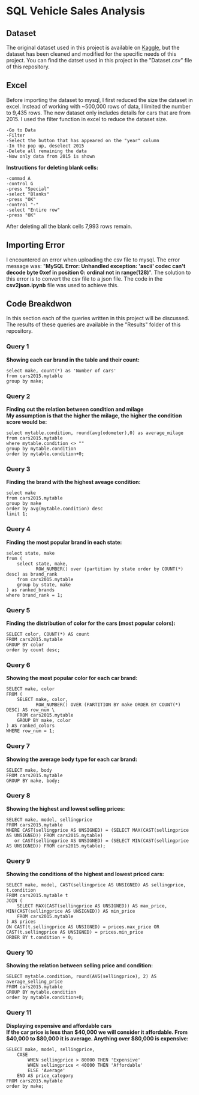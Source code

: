 # SQL Vehicle Sales Analysis
## Dataset
The original dataset used in this project is available on [Kaggle](https://www.kaggle.com/datasets/syedanwarafridi/vehicle-sales-data/data), but the dataset has been cleaned and modified for the specific needs of this project. You can find the datset used in this project in the "Dataset.csv" file of this repository.

## Excel
Before importing the dataset to mysql, I first reduced the size the dataset in excel. Instead of working with ~500,000 rows of data, I limited the number to 9,435 rows. The new dataset only includes details for cars that are from 2015.
I used the filter function in excel to reduce the dataset size.<br>
```
-Go to Data
-Filter
-Select the button that has appeared on the "year" column
-In the pop up, deselect 2015
-Delete all remaining the data
-Now only data from 2015 is shown
```
**Instructions for deleting blank cells:** 
```
-commad A 
-control G 
-press "Special"  
-select "Blanks" 
-press "OK" 
-control "-" 
-select "Entire row" 
-press "OK"
```
After deleting all the blank cells 7,993 rows remain.

## Importing Error
I encountered an error when uploading the csv file to mysql. The error message was: "**MySQL Error: Unhandled exception: 'ascii' codec can't decode byte 0xef in position 0: ordinal not in range(128)**". The solution to this error is to convert the csv file to a json file. The code in the **csv2json.ipynb** file was used to achieve this.

## Code Breakdwon
In this section each of the queries written in this project will be discussed. \
The results of these queries are available in the "Results" folder of this repository. 
### Query 1
**Showing each car brand in the table and their count:** 
```
select make, count(*) as 'Number of cars' 
from cars2015.mytable 
group by make; 
```

### Query 2
**Finding out the relation between condition and milage** \
**My assumption is that the higher the milage, the higher the condition score would be:** 
```
select mytable.condition, round(avg(odometer),0) as average_milage 
from cars2015.mytable 
where mytable.condition <> "" 
group by mytable.condition 
order by mytable.condition+0;
```

### Query 3
**Finding the brand with the highest aveage condition:** 
```
select make 
from cars2015.mytable 
group by make 
order by avg(mytable.condition) desc 
limit 1;
```

### Query 4
**Finding the most popular brand in each state:** 
```
select state, make 
from ( 
    select state, make, 
           ROW_NUMBER() over (partition by state order by COUNT(*) desc) as brand_rank 
    from cars2015.mytable 
    group by state, make 
) as ranked_brands 
where brand_rank = 1;
```

### Query 5
**Finding the distribution of color for the cars (most popular colors):** 
```
SELECT color, COUNT(*) AS count 
FROM cars2015.mytable 
GROUP BY color 
order by count desc; 
```

### Query 6 
**Showing the most popular color for each car brand:** 
```
SELECT make, color 
FROM ( 
    SELECT make, color, 
           ROW_NUMBER() OVER (PARTITION BY make ORDER BY COUNT(*) DESC) AS row_num \
    FROM cars2015.mytable 
    GROUP BY make, color 
) AS ranked_colors 
WHERE row_num = 1;
```

### Query 7
**Showing the average body type for each car brand:** 
```
SELECT make, body 
FROM cars2015.mytable 
GROUP BY make, body;
```

### Query 8
**Showing the highest and lowest selling prices:** 
```
SELECT make, model, sellingprice 
FROM cars2015.mytable 
WHERE CAST(sellingprice AS UNSIGNED) = (SELECT MAX(CAST(sellingprice AS UNSIGNED)) FROM cars2015.mytable) 
   or CAST(sellingprice AS UNSIGNED) = (SELECT MIN(CAST(sellingprice AS UNSIGNED)) FROM cars2015.mytable);
```

### Query 9 
**Showing the conditions of the highest and lowest priced cars:** 
```
SELECT make, model, CAST(sellingprice AS UNSIGNED) AS sellingprice, t.condition 
FROM cars2015.mytable t 
JOIN ( 
    SELECT MAX(CAST(sellingprice AS UNSIGNED)) AS max_price, MIN(CAST(sellingprice AS UNSIGNED)) AS min_price 
    FROM cars2015.mytable 
) AS prices 
ON CAST(t.sellingprice AS UNSIGNED) = prices.max_price OR CAST(t.sellingprice AS UNSIGNED) = prices.min_price 
ORDER BY t.condition + 0;
```

### Query 10
**Showing the relation between selling price and condition:** 
```
SELECT mytable.condition, round(AVG(sellingprice), 2) AS average_selling_price 
FROM cars2015.mytable 
GROUP BY mytable.condition 
order by mytable.condition+0;
```

### Query 11
**Displaying expensive and affordable cars** \
**If the car price is less than $40,000 we will consider it affordable. From $40,000 to $80,000 it is average. Anything over $80,000 is expensive:** 
```
SELECT make, model, sellingprice, 
    CASE 
        WHEN sellingprice > 80000 THEN 'Expensive' 
        WHEN sellingprice < 40000 THEN 'Affordable' 
        ELSE 'Average' 
    END AS price_category 
FROM cars2015.mytable 
order by make;
```
